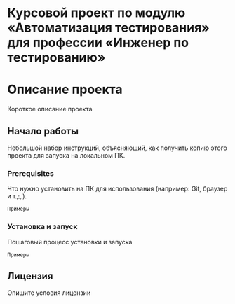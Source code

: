 # Курсовой проект по модулю «Автоматизация тестирования» для профессии «Инженер по тестированию»

# Описание проекта

Короткое описание проекта

## Начало работы

Небольшой набор инструкций, объясняющий, как получить копию этого проекта для запуска на локальном ПК.

### Prerequisites

Что нужно установить на ПК для использования (например: Git, браузер и т.д.).

```
Примеры
```

### Установка и запуск

Пошаговый процесс установки и запуска

```
Примеры
```

## Лицензия

Опишите условия лицензии